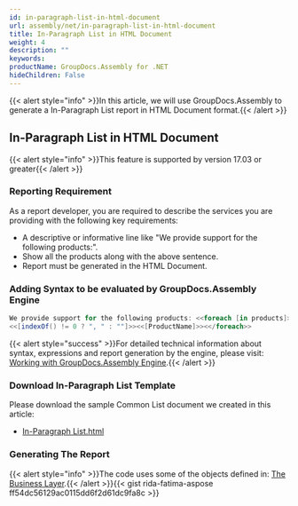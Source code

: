 ```yaml
---
id: in-paragraph-list-in-html-document
url: assembly/net/in-paragraph-list-in-html-document
title: In-Paragraph List in HTML Document
weight: 4
description: ""
keywords: 
productName: GroupDocs.Assembly for .NET
hideChildren: False
---
```

{{< alert style="info" >}}In this article, we will use GroupDocs.Assembly to generate a In-Paragraph List report in HTML Document format.{{< /alert >}}

## In-Paragraph List in HTML Document

{{< alert style="info" >}}This feature is supported by version 17.03 or greater{{< /alert >}}

### Reporting Requirement

As a report developer, you are required to describe the services you are providing with the following key requirements:

*   A descriptive or informative line like "We provide support for the following products:".
*   Show all the products along with the above sentence.
*   Report must be generated in the HTML Document.

### Adding Syntax to be evaluated by GroupDocs.Assembly Engine

```csharp
We provide support for the following products: <<foreach [in products]>>
<<[indexOf() != 0 ? ", " : ""]>><<[ProductName]>><</foreach>>
```

{{< alert style="success" >}}For detailed technical information about syntax, expressions and report generation by the engine, please visit: [Working with GroupDocs.Assembly Engine](https://docs.groupdocs.com/assembly/net/working-with-groupdocs-assembly-engine/).{{< /alert >}}

### Download In-Paragraph List Template

Please download the sample Common List document we created in this article:

*   [In-Paragraph List.html](https://github.com/groupdocs-assembly/GroupDocs.Assembly-for-.NET/blob/master/Examples/Data/Source/HTML%20Templates/In-Paragraph%20List.html?raw=true)

### Generating The Report

{{< alert style="info" >}}The code uses some of the objects defined in: [The Business Layer](https://docs.groupdocs.com/assembly/net/the-business-layer/).{{< /alert >}}{{< gist rida-fatima-aspose ff54dc56129ac0115dd6f2d61dc9fa8c >}}


